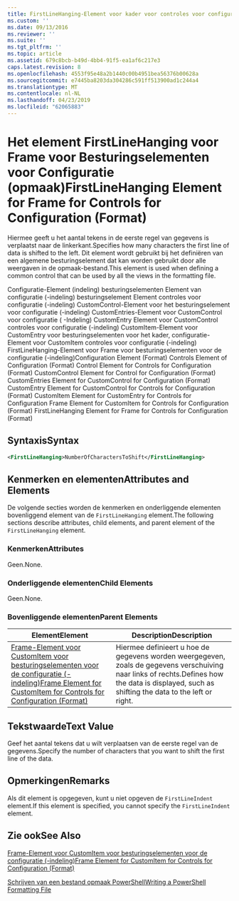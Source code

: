 ```yaml
---
title: FirstLineHanging-Element voor kader voor controles voor configuratie (-indeling) | Microsoft Docs
ms.custom: ''
ms.date: 09/13/2016
ms.reviewer: ''
ms.suite: ''
ms.tgt_pltfrm: ''
ms.topic: article
ms.assetid: 679c8bcb-b49d-4bb4-91f5-ea1af6c217e3
caps.latest.revision: 8
ms.openlocfilehash: 4553f95e48a2b1440c00b4951bea56376b00628a
ms.sourcegitcommit: e7445ba8203da304286c591ff513900ad1c244a4
ms.translationtype: MT
ms.contentlocale: nl-NL
ms.lasthandoff: 04/23/2019
ms.locfileid: "62065883"
---
```

# <a name="firstlinehanging-element-for-frame-for-controls-for-configuration-format"></a><span data-ttu-id="95443-102">Het element FirstLineHanging voor Frame voor Besturingselementen voor Configuratie (opmaak)</span><span class="sxs-lookup"><span data-stu-id="95443-102">FirstLineHanging Element for Frame for Controls for Configuration (Format)</span></span>

<span data-ttu-id="95443-103">Hiermee geeft u het aantal tekens in de eerste regel van gegevens is verplaatst naar de linkerkant.</span><span class="sxs-lookup"><span data-stu-id="95443-103">Specifies how many characters the first line of data is shifted to the left.</span></span> <span data-ttu-id="95443-104">Dit element wordt gebruikt bij het definiëren van een algemene besturingselement dat kan worden gebruikt door alle weergaven in de opmaak-bestand.</span><span class="sxs-lookup"><span data-stu-id="95443-104">This element is used when defining a common control that can be used by all the views in the formatting file.</span></span>

<span data-ttu-id="95443-105">Configuratie-Element (indeling) besturingselementen Element van configuratie (-indeling) besturingselement Element controles voor configuratie (-indeling) CustomControl-Element voor het besturingselement voor configuratie (-indeling) CustomEntries-Element voor CustomControl voor configuratie ( -Indeling) CustomEntry Element voor CustomControl controles voor configuratie (-indeling) CustomItem-Element voor CustomEntry voor besturingselementen voor het kader, configuratie-Element voor CustomItem controles voor configuratie (-indeling) FirstLineHanging-Element voor Frame voor besturingselementen voor de configuratie (-indeling)</span><span class="sxs-lookup"><span data-stu-id="95443-105">Configuration Element (Format) Controls Element of Configuration (Format) Control Element for Controls for Configuration (Format) CustomControl Element for Control for Configuration (Format) CustomEntries Element for CustomControl for Configuration (Format) CustomEntry Element for CustomControl for Controls for Configuration (Format) CustomItem Element for CustomEntry for Controls for Configuration Frame Element for CustomItem for Controls for Configuration (Format) FirstLineHanging Element for Frame for Controls for Configuration (Format)</span></span>

## <a name="syntax"></a><span data-ttu-id="95443-106">Syntaxis</span><span class="sxs-lookup"><span data-stu-id="95443-106">Syntax</span></span>

```xml
<FirstLineHanging>NumberOfCharactersToShift</FirstLineHanging>
```

## <a name="attributes-and-elements"></a><span data-ttu-id="95443-107">Kenmerken en elementen</span><span class="sxs-lookup"><span data-stu-id="95443-107">Attributes and Elements</span></span>

<span data-ttu-id="95443-108">De volgende secties worden de kenmerken en onderliggende elementen bovenliggend element van de `FirstLineHanging` element.</span><span class="sxs-lookup"><span data-stu-id="95443-108">The following sections describe attributes, child elements, and parent element of the `FirstLineHanging` element.</span></span>

### <a name="attributes"></a><span data-ttu-id="95443-109">Kenmerken</span><span class="sxs-lookup"><span data-stu-id="95443-109">Attributes</span></span>

<span data-ttu-id="95443-110">Geen.</span><span class="sxs-lookup"><span data-stu-id="95443-110">None.</span></span>

### <a name="child-elements"></a><span data-ttu-id="95443-111">Onderliggende elementen</span><span class="sxs-lookup"><span data-stu-id="95443-111">Child Elements</span></span>

<span data-ttu-id="95443-112">Geen.</span><span class="sxs-lookup"><span data-stu-id="95443-112">None.</span></span>

### <a name="parent-elements"></a><span data-ttu-id="95443-113">Bovenliggende elementen</span><span class="sxs-lookup"><span data-stu-id="95443-113">Parent Elements</span></span>

|<span data-ttu-id="95443-114">Element</span><span class="sxs-lookup"><span data-stu-id="95443-114">Element</span></span>|<span data-ttu-id="95443-115">Description</span><span class="sxs-lookup"><span data-stu-id="95443-115">Description</span></span>|
|-------------|-----------------|
|[<span data-ttu-id="95443-116">Frame-Element voor CustomItem voor besturingselementen voor de configuratie (-indeling)</span><span class="sxs-lookup"><span data-stu-id="95443-116">Frame Element for CustomItem for Controls for Configuration (Format)</span></span>](./frame-element-for-customitem-for-controls-for-configuration-format.md)|<span data-ttu-id="95443-117">Hiermee definieert u hoe de gegevens worden weergegeven, zoals de gegevens verschuiving naar links of rechts.</span><span class="sxs-lookup"><span data-stu-id="95443-117">Defines how the data is displayed, such as shifting the data to the left or right.</span></span>|

## <a name="text-value"></a><span data-ttu-id="95443-118">Tekstwaarde</span><span class="sxs-lookup"><span data-stu-id="95443-118">Text Value</span></span>

<span data-ttu-id="95443-119">Geef het aantal tekens dat u wilt verplaatsen van de eerste regel van de gegevens.</span><span class="sxs-lookup"><span data-stu-id="95443-119">Specify the number of characters that you want to shift the first line of the data.</span></span>

## <a name="remarks"></a><span data-ttu-id="95443-120">Opmerkingen</span><span class="sxs-lookup"><span data-stu-id="95443-120">Remarks</span></span>

<span data-ttu-id="95443-121">Als dit element is opgegeven, kunt u niet opgeven de `FirstLineIndent` element.</span><span class="sxs-lookup"><span data-stu-id="95443-121">If this element is specified, you cannot specify the `FirstLineIndent` element.</span></span>

## <a name="see-also"></a><span data-ttu-id="95443-122">Zie ook</span><span class="sxs-lookup"><span data-stu-id="95443-122">See Also</span></span>

[<span data-ttu-id="95443-123">Frame-Element voor CustomItem voor besturingselementen voor de configuratie (-indeling)</span><span class="sxs-lookup"><span data-stu-id="95443-123">Frame Element for CustomItem for Controls for Configuration (Format)</span></span>](./frame-element-for-customitem-for-controls-for-configuration-format.md)

[<span data-ttu-id="95443-124">Schrijven van een bestand opmaak PowerShell</span><span class="sxs-lookup"><span data-stu-id="95443-124">Writing a PowerShell Formatting File</span></span>](./writing-a-powershell-formatting-file.md)
